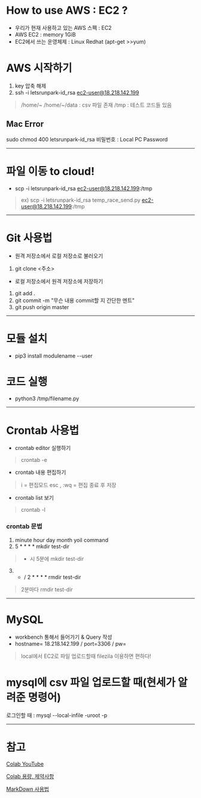 How to use AWS : EC2 ?
===============================

- 우리가 현재 사용하고 있는 AWS 스펙 : EC2
- AWS EC2 : memory 1GiB
- EC2에서 쓰는 운영체제 : Linux Redhat (apt-get >>yum)

# AWS 시작하기
1. key 압축 해제
2. ssh -i letsrunpark-id_rsa ec2-user@18.218.142.199
> /home/~
> /home/~/data : csv 파일 존재
> /tmp : 테스트 코드들 있음

## Mac Error
sudo chmod 400 letsrunpark-id_rsa
비밀번호 : Local PC Password

-------------------------------

# 파일 이동 to cloud!
- scp -i letsrunpark-id_rsa <myfile> ec2-user@18.218.142.199:/tmp
> ex) scp -i letsrunpark-id_rsa temp_race_send.py ec2-user@18.218.142.199:/tmp

-------------------------------

# Git 사용법

- 원격 저장소에서 로컬 저장소로 불러오기
1. git clone <주소>

- 로컬 저장소에서 원격 저장소에 저장하기
1. git add .
2. git commit -m "무슨 내용 commit할 지 간단한 멘트"
3. git push origin master

-------------------------------


# 모듈 설치
- pip3 install modulename --user

# 코드 실행
- python3 /tmp/filename.py

-------------------------------

# Crontab 사용법
- crontab editor 실행하기
> crontab -e

- crontab 내용 편집하기
> i = 편집모드
> esc , :wq = 편집 종료 후 저장

- crontab list 보기
> crontab -l

### crontab 문법

1. minute hour day month yoil command
2. 5 * * * * mkdir test-dir
> * 시 5분에 mkdir test-dir

3. * / 2 * * * * rmdir test-dir
> 2분마다 rmdir test-dir

-------------------------------


# MySQL
- workbench 통해서 들어가기 & Query 작성
- hostname= 18.218.142.199 / port=3306 / pw=

> local에서 EC2로 파일 업로드할때 filezila 이용하면 편하다!

# mysql에 csv 파일 업로드할 때(현세가 알려준 명령어)
로그인할 때 : mysql --local-infile -uroot -p

-------------------------------
# 참고

[Colab YouTube](https://www.youtube.com/watch?v=Y9MqoK5tUkw)

[Colab 용량, 제약사항](https://colab.research.google.com/drive/151805XTDg--dgHb3-AXJCpnWaqRhop_2#scrollTo=gsqXZwauphVV)


[MarkDown 사용법](https://heropy.blog/2017/09/30/markdown/)
